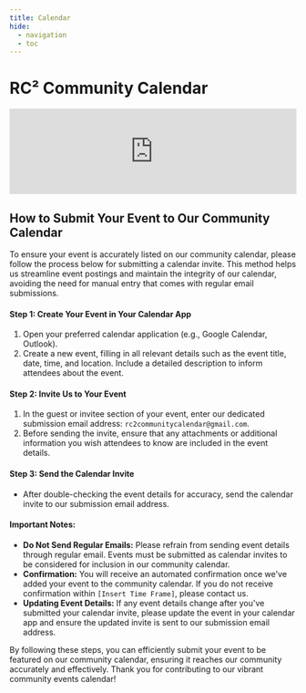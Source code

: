 ```yaml
---
title: Calendar
hide:
  - navigation
  - toc
---
```

# RC² Community Calendar
<div class="map">
  <iframe src="https://embed.styledcalendar.com/#wyCgYjGQbGQ914TWPjq5" title="Styled Calendar" class="styled-calendar-container" style="width: 100%; border: none;" data-cy="calendar-embed-iframe"></iframe>
<script async type="module" src="https://embed.styledcalendar.com/assets/parent-window.js"></script>
</div>

## How to Submit Your Event to Our Community Calendar

To ensure your event is accurately listed on our community calendar, please follow the process below for submitting a calendar invite. This method helps us streamline event postings and maintain the integrity of our calendar, avoiding the need for manual entry that comes with regular email submissions.

#### **Step 1: Create Your Event in Your Calendar App**

1. Open your preferred calendar application (e.g., Google Calendar, Outlook).
2. Create a new event, filling in all relevant details such as the event title, date, time, and location. Include a detailed description to inform attendees about the event.

#### **Step 2: Invite Us to Your Event**

1. In the guest or invitee section of your event, enter our dedicated submission email address: `rc2communitycalendar@gmail.com`.
2. Before sending the invite, ensure that any attachments or additional information you wish attendees to know are included in the event details.

#### **Step 3: Send the Calendar Invite**

- After double-checking the event details for accuracy, send the calendar invite to our submission email address.

#### **Important Notes:**

- **Do Not Send Regular Emails:** Please refrain from sending event details through regular email. Events must be submitted as calendar invites to be considered for inclusion in our community calendar.
- **Confirmation:** You will receive an automated confirmation once we've added your event to the community calendar. If you do not receive confirmation within `[Insert Time Frame]`, please contact us.
- **Updating Event Details:** If any event details change after you've submitted your calendar invite, please update the event in your calendar app and ensure the updated invite is sent to our submission email address.

By following these steps, you can efficiently submit your event to be featured on our community calendar, ensuring it reaches our community accurately and effectively. Thank you for contributing to our vibrant community events calendar!
